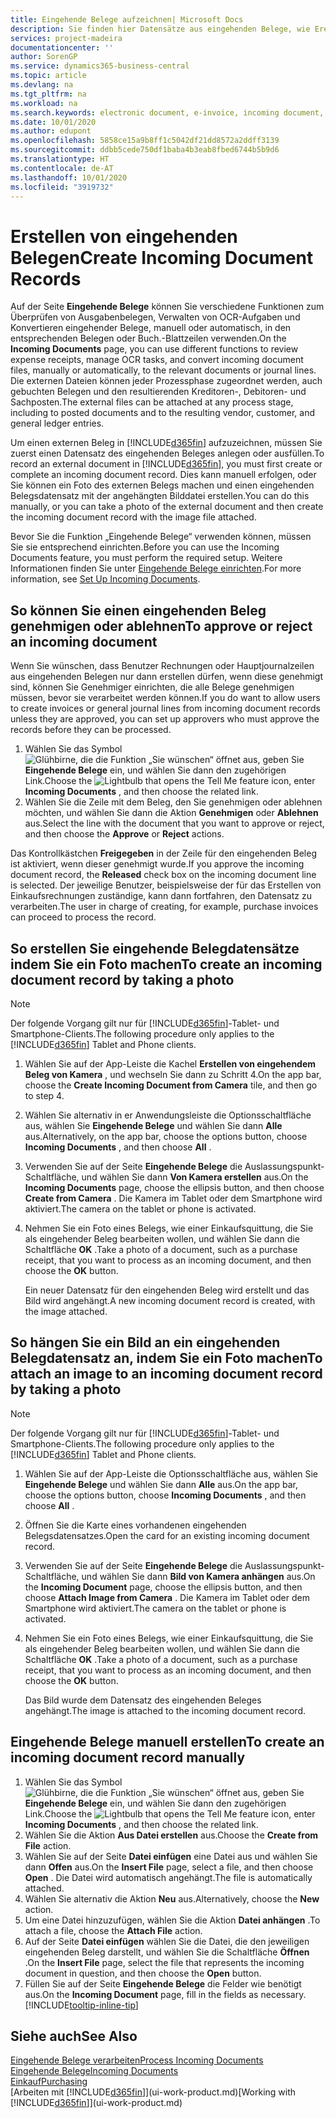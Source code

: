 ```yaml
---
title: Eingehende Belege aufzeichnen| Microsoft Docs
description: Sie finden hier Datensätze aus eingehenden Belege, wie Erechnungen erstellen und verwalten OCRaufgaben, elektronische Geschäftsverkehr und Belegaustausch.
services: project-madeira
documentationcenter: ''
author: SorenGP
ms.service: dynamics365-business-central
ms.topic: article
ms.devlang: na
ms.tgt_pltfrm: na
ms.workload: na
ms.search.keywords: electronic document, e-invoice, incoming document, OCR, ecommerce, document exchange, import invoice
ms.date: 10/01/2020
ms.author: edupont
ms.openlocfilehash: 5858ce15a9b8ff1c5042df21dd8572a2ddff3139
ms.sourcegitcommit: ddbb5cede750df1baba4b3eab8fbed6744b5b9d6
ms.translationtype: HT
ms.contentlocale: de-AT
ms.lasthandoff: 10/01/2020
ms.locfileid: "3919732"
---
```

# <a name="create-incoming-document-records"></a><span data-ttu-id="00e36-103">Erstellen von eingehenden Belegen</span><span class="sxs-lookup"><span data-stu-id="00e36-103">Create Incoming Document Records</span></span>
<span data-ttu-id="00e36-104">Auf der Seite **Eingehende Belege** können Sie verschiedene Funktionen zum Überprüfen von Ausgabenbelegen, Verwalten von OCR-Aufgaben und Konvertieren eingehender Belege, manuell oder automatisch, in den entsprechenden Belegen oder Buch.-Blattzeilen verwenden.</span><span class="sxs-lookup"><span data-stu-id="00e36-104">On the **Incoming Documents** page, you can use different functions to review expense receipts, manage OCR tasks, and convert incoming document files, manually or automatically, to the relevant documents or journal lines.</span></span> <span data-ttu-id="00e36-105">Die externen Dateien können jeder Prozessphase zugeordnet werden, auch gebuchten Belegen und den resultierenden Kreditoren-, Debitoren- und Sachposten.</span><span class="sxs-lookup"><span data-stu-id="00e36-105">The external files can be attached at any process stage, including to posted documents and to the resulting vendor, customer, and general ledger entries.</span></span>

<span data-ttu-id="00e36-106">Um einen externen Beleg in [!INCLUDE[d365fin](includes/d365fin_md.md)] aufzuzeichnen, müssen Sie zuerst einen Datensatz des eingehenden Beleges anlegen oder ausfüllen.</span><span class="sxs-lookup"><span data-stu-id="00e36-106">To record an external document in [!INCLUDE[d365fin](includes/d365fin_md.md)], you must first create or complete an incoming document record.</span></span> <span data-ttu-id="00e36-107">Dies kann manuell erfolgen, oder Sie können ein Foto des externen Belegs machen und einen eingehenden Belegsdatensatz mit der angehängten Bilddatei erstellen.</span><span class="sxs-lookup"><span data-stu-id="00e36-107">You can do this manually, or you can take a photo of the external document and then create the incoming document record with the image file attached.</span></span>

<span data-ttu-id="00e36-108">Bevor Sie die Funktion „Eingehende Belege“ verwenden können, müssen Sie sie entsprechend einrichten.</span><span class="sxs-lookup"><span data-stu-id="00e36-108">Before you can use the Incoming Documents feature, you must perform the required setup.</span></span> <span data-ttu-id="00e36-109">Weitere Informationen finden Sie unter [Eingehende Belege einrichten](across-how-setup-income-documents.md).</span><span class="sxs-lookup"><span data-stu-id="00e36-109">For more information, see [Set Up Incoming Documents](across-how-setup-income-documents.md).</span></span>

## <a name="to-approve-or-reject-an-incoming-document"></a><span data-ttu-id="00e36-110">So können Sie einen eingehenden Beleg genehmigen oder ablehnen</span><span class="sxs-lookup"><span data-stu-id="00e36-110">To approve or reject an incoming document</span></span>
<span data-ttu-id="00e36-111">Wenn Sie wünschen, dass Benutzer Rechnungen oder Hauptjournalzeilen aus eingehenden Belegen nur dann erstellen dürfen, wenn diese genehmigt sind, können Sie Genehmiger einrichten, die alle Belege genehmigen müssen, bevor sie verarbeitet werden können.</span><span class="sxs-lookup"><span data-stu-id="00e36-111">If you do want to allow users to create invoices or general journal lines from incoming document records unless they are approved, you can set up approvers who must approve the records before they can be processed.</span></span>

1. <span data-ttu-id="00e36-112">Wählen Sie das Symbol ![Glühbirne, die die Funktion „Sie wünschen“ öffnet](media/ui-search/search_small.png "Tell Me-Funktion") aus, geben Sie **Eingehende Belege** ein, und wählen Sie dann den zugehörigen Link.</span><span class="sxs-lookup"><span data-stu-id="00e36-112">Choose the ![Lightbulb that opens the Tell Me feature](media/ui-search/search_small.png "Tell me what you want to do") icon, enter **Incoming Documents** , and then choose the related link.</span></span>
2. <span data-ttu-id="00e36-113">Wählen Sie die Zeile mit dem Beleg, den Sie genehmigen oder ablehnen möchten, und wählen Sie dann die Aktion **Genehmigen** oder **Ablehnen** aus.</span><span class="sxs-lookup"><span data-stu-id="00e36-113">Select the line with the document that you want to approve or reject, and then choose the **Approve** or **Reject** actions.</span></span>

<span data-ttu-id="00e36-114">Das Kontrollkästchen **Freigegeben** in der Zeile für den eingehenden Beleg ist aktiviert, wenn dieser genehmigt wurde.</span><span class="sxs-lookup"><span data-stu-id="00e36-114">If you approve the incoming document record, the **Released** check box on the incoming document line is selected.</span></span> <span data-ttu-id="00e36-115">Der jeweilige Benutzer, beispielsweise der für das Erstellen von Einkaufsrechnungen zuständige, kann dann fortfahren, den Datensatz zu verarbeiten.</span><span class="sxs-lookup"><span data-stu-id="00e36-115">The user in charge of creating, for example, purchase invoices can proceed to process the record.</span></span>

## <a name="to-create-an-incoming-document-record-by-taking-a-photo"></a><span data-ttu-id="00e36-116">So erstellen Sie eingehende Belegdatensätze indem Sie ein Foto machen</span><span class="sxs-lookup"><span data-stu-id="00e36-116">To create an incoming document record by taking a photo</span></span>
> [!NOTE]  
>   <span data-ttu-id="00e36-117">Der folgende Vorgang gilt nur für [!INCLUDE[d365fin](includes/d365fin_md.md)]-Tablet- und Smartphone-Clients.</span><span class="sxs-lookup"><span data-stu-id="00e36-117">The following procedure only applies to the [!INCLUDE[d365fin](includes/d365fin_md.md)] Tablet and Phone clients.</span></span>

1. <span data-ttu-id="00e36-118">Wählen Sie auf der App-Leiste die Kachel **Erstellen von eingehendem Beleg von Kamera** , und wechseln Sie dann zu Schritt 4.</span><span class="sxs-lookup"><span data-stu-id="00e36-118">On the app bar, choose the **Create Incoming Document from Camera** tile, and then go to step 4.</span></span>
2. <span data-ttu-id="00e36-119">Wählen Sie alternativ in er Anwendungsleiste die Optionsschaltfläche aus, wählen Sie **Eingehende Belege** und wählen Sie dann **Alle** aus.</span><span class="sxs-lookup"><span data-stu-id="00e36-119">Alternatively, on the app bar, choose the options button, choose **Incoming Documents** , and then choose **All** .</span></span>
3. <span data-ttu-id="00e36-120">Verwenden Sie auf der Seite **Eingehende Belege** die Auslassungspunkt-Schaltfläche, und wählen Sie dann **Von Kamera erstellen** aus.</span><span class="sxs-lookup"><span data-stu-id="00e36-120">On the **Incoming Documents** page, choose the ellipsis button, and then choose **Create from Camera** .</span></span> <span data-ttu-id="00e36-121">Die Kamera im Tablet oder dem Smartphone wird aktiviert.</span><span class="sxs-lookup"><span data-stu-id="00e36-121">The camera on the tablet or phone is activated.</span></span>
4. <span data-ttu-id="00e36-122">Nehmen Sie ein Foto eines Belegs, wie einer Einkaufsquittung, die Sie als eingehender Beleg bearbeiten wollen, und wählen Sie dann die Schaltfläche **OK** .</span><span class="sxs-lookup"><span data-stu-id="00e36-122">Take a photo of a document, such as a purchase receipt, that you want to process as an incoming document, and then choose the **OK** button.</span></span>

    <span data-ttu-id="00e36-123">Ein neuer Datensatz für den eingehenden Beleg wird erstellt und das Bild wird angehängt.</span><span class="sxs-lookup"><span data-stu-id="00e36-123">A new incoming document record is created, with the image attached.</span></span>

## <a name="to-attach-an-image-to-an-incoming-document-record-by-taking-a-photo"></a><span data-ttu-id="00e36-124">So hängen Sie ein Bild an ein eingehenden Belegdatensatz an, indem Sie ein Foto machen</span><span class="sxs-lookup"><span data-stu-id="00e36-124">To attach an image to an incoming document record by taking a photo</span></span>
> [!NOTE]  
>   <span data-ttu-id="00e36-125">Der folgende Vorgang gilt nur für [!INCLUDE[d365fin](includes/d365fin_md.md)]-Tablet- und Smartphone-Clients.</span><span class="sxs-lookup"><span data-stu-id="00e36-125">The following procedure only applies to the [!INCLUDE[d365fin](includes/d365fin_md.md)] Tablet and Phone clients.</span></span>

1. <span data-ttu-id="00e36-126">Wählen Sie auf der App-Leiste die Optionsschaltfläche aus, wählen Sie **Eingehende Belege** und wählen Sie dann **Alle** aus.</span><span class="sxs-lookup"><span data-stu-id="00e36-126">On the app bar, choose the options button, choose **Incoming Documents** , and then choose **All** .</span></span>
2. <span data-ttu-id="00e36-127">Öffnen Sie die Karte eines vorhandenen eingehenden Belegsdatensatzes.</span><span class="sxs-lookup"><span data-stu-id="00e36-127">Open the card for an existing incoming document record.</span></span>
3. <span data-ttu-id="00e36-128">Verwenden Sie auf der Seite **Eingehende Belege** die Auslassungspunkt-Schaltfläche, und wählen Sie dann **Bild von Kamera anhängen** aus.</span><span class="sxs-lookup"><span data-stu-id="00e36-128">On the **Incoming Document** page, choose the ellipsis button, and then choose **Attach Image from Camera** .</span></span> <span data-ttu-id="00e36-129">Die Kamera im Tablet oder dem Smartphone wird aktiviert.</span><span class="sxs-lookup"><span data-stu-id="00e36-129">The camera on the tablet or phone is activated.</span></span>
4. <span data-ttu-id="00e36-130">Nehmen Sie ein Foto eines Belegs, wie einer Einkaufsquittung, die Sie als eingehender Beleg bearbeiten wollen, und wählen Sie dann die Schaltfläche **OK** .</span><span class="sxs-lookup"><span data-stu-id="00e36-130">Take a photo of a document, such as a purchase receipt, that you want to process as an incoming document, and then choose the **OK** button.</span></span>

    <span data-ttu-id="00e36-131">Das Bild wurde dem Datensatz des eingehenden Beleges angehängt.</span><span class="sxs-lookup"><span data-stu-id="00e36-131">The image is attached to the incoming document record.</span></span>

## <a name="to-create-an-incoming-document-record-manually"></a><span data-ttu-id="00e36-132">Eingehende Belege manuell erstellen</span><span class="sxs-lookup"><span data-stu-id="00e36-132">To create an incoming document record manually</span></span>
1. <span data-ttu-id="00e36-133">Wählen Sie das Symbol ![Glühbirne, die die Funktion „Sie wünschen“ öffnet](media/ui-search/search_small.png "Tell Me-Funktion") aus, geben Sie **Eingehende Belege** ein, und wählen Sie dann den zugehörigen Link.</span><span class="sxs-lookup"><span data-stu-id="00e36-133">Choose the ![Lightbulb that opens the Tell Me feature](media/ui-search/search_small.png "Tell me what you want to do") icon, enter **Incoming Documents** , and then choose the related link.</span></span>
2. <span data-ttu-id="00e36-134">Wählen Sie die Aktion **Aus Datei erstellen** aus.</span><span class="sxs-lookup"><span data-stu-id="00e36-134">Choose the **Create from File** action.</span></span>  
3. <span data-ttu-id="00e36-135">Wählen Sie auf der Seite **Datei einfügen** eine Datei aus und wählen Sie dann **Offen** aus.</span><span class="sxs-lookup"><span data-stu-id="00e36-135">On the **Insert File** page, select a file, and then choose **Open** .</span></span> <span data-ttu-id="00e36-136">Die Datei wird automatisch angehängt.</span><span class="sxs-lookup"><span data-stu-id="00e36-136">The file is automatically attached.</span></span>
4. <span data-ttu-id="00e36-137">Wählen Sie alternativ die Aktion **Neu** aus.</span><span class="sxs-lookup"><span data-stu-id="00e36-137">Alternatively, choose the **New** action.</span></span>
5. <span data-ttu-id="00e36-138">Um eine Datei hinzuzufügen, wählen Sie die Aktion **Datei anhängen** .</span><span class="sxs-lookup"><span data-stu-id="00e36-138">To attach a file, choose the **Attach File** action.</span></span>
6. <span data-ttu-id="00e36-139">Auf der Seite **Datei einfügen** wählen Sie die Datei, die den jeweiligen eingehenden Beleg darstellt, und wählen Sie die Schaltfläche **Öffnen** .</span><span class="sxs-lookup"><span data-stu-id="00e36-139">On the **Insert File** page, select the file that represents the incoming document in question, and then choose the **Open** button.</span></span>
7. <span data-ttu-id="00e36-140">Füllen Sie auf der Seite **Eingehende Belege** die Felder wie benötigt aus.</span><span class="sxs-lookup"><span data-stu-id="00e36-140">On the **Incoming Document** page, fill in the fields as necessary.</span></span> [!INCLUDE[tooltip-inline-tip](includes/tooltip-inline-tip_md.md)]

## <a name="see-also"></a><span data-ttu-id="00e36-141">Siehe auch</span><span class="sxs-lookup"><span data-stu-id="00e36-141">See Also</span></span>
[<span data-ttu-id="00e36-142">Eingehende Belege verarbeiten</span><span class="sxs-lookup"><span data-stu-id="00e36-142">Process Incoming Documents</span></span>](across-process-income-documents.md)  
[<span data-ttu-id="00e36-143">Eingehende Belege</span><span class="sxs-lookup"><span data-stu-id="00e36-143">Incoming Documents</span></span>](across-income-documents.md)  
[<span data-ttu-id="00e36-144">Einkauf</span><span class="sxs-lookup"><span data-stu-id="00e36-144">Purchasing</span></span>](purchasing-manage-purchasing.md)  
<span data-ttu-id="00e36-145">[Arbeiten mit [!INCLUDE[d365fin](includes/d365fin_md.md)]](ui-work-product.md)</span><span class="sxs-lookup"><span data-stu-id="00e36-145">[Working with [!INCLUDE[d365fin](includes/d365fin_md.md)]](ui-work-product.md)</span></span>
